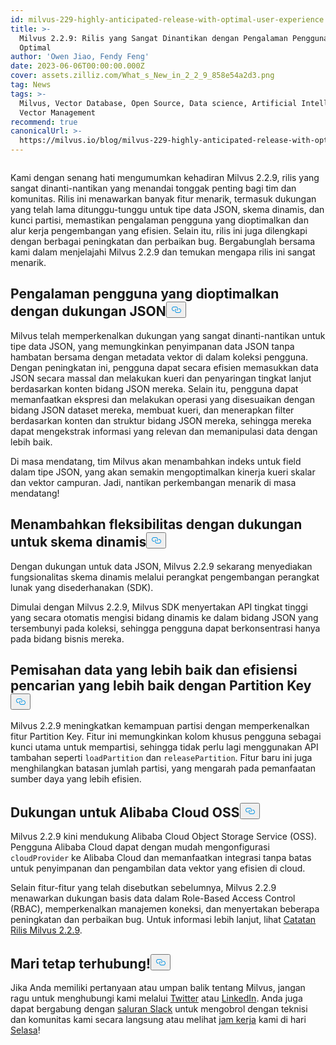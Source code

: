 ```yaml
---
id: milvus-229-highly-anticipated-release-with-optimal-user-experience.md
title: >-
  Milvus 2.2.9: Rilis yang Sangat Dinantikan dengan Pengalaman Pengguna yang
  Optimal
author: 'Owen Jiao, Fendy Feng'
date: 2023-06-06T00:00:00.000Z
cover: assets.zilliz.com/What_s_New_in_2_2_9_858e54a2d3.png
tag: News
tags: >-
  Milvus, Vector Database, Open Source, Data science, Artificial Intelligence,
  Vector Management
recommend: true
canonicalUrl: >-
  https://milvus.io/blog/milvus-229-highly-anticipated-release-with-optimal-user-experience.md
---
```

<p>
  <span class="img-wrapper">
    <img translate="no" src="https://assets.zilliz.com/What_s_New_in_2_2_9_858e54a2d3.png" alt="" class="doc-image" id="" />
    <span></span>
  </span>
</p>
<p>Kami dengan senang hati mengumumkan kehadiran Milvus 2.2.9, rilis yang sangat dinanti-nantikan yang menandai tonggak penting bagi tim dan komunitas. Rilis ini menawarkan banyak fitur menarik, termasuk dukungan yang telah lama ditunggu-tunggu untuk tipe data JSON, skema dinamis, dan kunci partisi, memastikan pengalaman pengguna yang dioptimalkan dan alur kerja pengembangan yang efisien. Selain itu, rilis ini juga dilengkapi dengan berbagai peningkatan dan perbaikan bug. Bergabunglah bersama kami dalam menjelajahi Milvus 2.2.9 dan temukan mengapa rilis ini sangat menarik.</p>
<h2 id="Optimized-user-experience-with-JSON-support" class="common-anchor-header">Pengalaman pengguna yang dioptimalkan dengan dukungan JSON<button data-href="#Optimized-user-experience-with-JSON-support" class="anchor-icon" translate="no">
      <svg translate="no"
        aria-hidden="true"
        focusable="false"
        height="20"
        version="1.1"
        viewBox="0 0 16 16"
        width="16"
      >
        <path
          fill="#0092E4"
          fill-rule="evenodd"
          d="M4 9h1v1H4c-1.5 0-3-1.69-3-3.5S2.55 3 4 3h4c1.45 0 3 1.69 3 3.5 0 1.41-.91 2.72-2 3.25V8.59c.58-.45 1-1.27 1-2.09C10 5.22 8.98 4 8 4H4c-.98 0-2 1.22-2 2.5S3 9 4 9zm9-3h-1v1h1c1 0 2 1.22 2 2.5S13.98 12 13 12H9c-.98 0-2-1.22-2-2.5 0-.83.42-1.64 1-2.09V6.25c-1.09.53-2 1.84-2 3.25C6 11.31 7.55 13 9 13h4c1.45 0 3-1.69 3-3.5S14.5 6 13 6z"
        ></path>
      </svg>
    </button></h2><p>Milvus telah memperkenalkan dukungan yang sangat dinanti-nantikan untuk tipe data JSON, yang memungkinkan penyimpanan data JSON tanpa hambatan bersama dengan metadata vektor di dalam koleksi pengguna. Dengan peningkatan ini, pengguna dapat secara efisien memasukkan data JSON secara massal dan melakukan kueri dan penyaringan tingkat lanjut berdasarkan konten bidang JSON mereka. Selain itu, pengguna dapat memanfaatkan ekspresi dan melakukan operasi yang disesuaikan dengan bidang JSON dataset mereka, membuat kueri, dan menerapkan filter berdasarkan konten dan struktur bidang JSON mereka, sehingga mereka dapat mengekstrak informasi yang relevan dan memanipulasi data dengan lebih baik.</p>
<p>Di masa mendatang, tim Milvus akan menambahkan indeks untuk field dalam tipe JSON, yang akan semakin mengoptimalkan kinerja kueri skalar dan vektor campuran. Jadi, nantikan perkembangan menarik di masa mendatang!</p>
<h2 id="Added-flexibility-with-support-for-dynamic-schema" class="common-anchor-header">Menambahkan fleksibilitas dengan dukungan untuk skema dinamis<button data-href="#Added-flexibility-with-support-for-dynamic-schema" class="anchor-icon" translate="no">
      <svg translate="no"
        aria-hidden="true"
        focusable="false"
        height="20"
        version="1.1"
        viewBox="0 0 16 16"
        width="16"
      >
        <path
          fill="#0092E4"
          fill-rule="evenodd"
          d="M4 9h1v1H4c-1.5 0-3-1.69-3-3.5S2.55 3 4 3h4c1.45 0 3 1.69 3 3.5 0 1.41-.91 2.72-2 3.25V8.59c.58-.45 1-1.27 1-2.09C10 5.22 8.98 4 8 4H4c-.98 0-2 1.22-2 2.5S3 9 4 9zm9-3h-1v1h1c1 0 2 1.22 2 2.5S13.98 12 13 12H9c-.98 0-2-1.22-2-2.5 0-.83.42-1.64 1-2.09V6.25c-1.09.53-2 1.84-2 3.25C6 11.31 7.55 13 9 13h4c1.45 0 3-1.69 3-3.5S14.5 6 13 6z"
        ></path>
      </svg>
    </button></h2><p>Dengan dukungan untuk data JSON, Milvus 2.2.9 sekarang menyediakan fungsionalitas skema dinamis melalui perangkat pengembangan perangkat lunak yang disederhanakan (SDK).</p>
<p>Dimulai dengan Milvus 2.2.9, Milvus SDK menyertakan API tingkat tinggi yang secara otomatis mengisi bidang dinamis ke dalam bidang JSON yang tersembunyi pada koleksi, sehingga pengguna dapat berkonsentrasi hanya pada bidang bisnis mereka.</p>
<h2 id="Better-data-separation-and-enhanced-search-efficiency-with-Partition-Key" class="common-anchor-header">Pemisahan data yang lebih baik dan efisiensi pencarian yang lebih baik dengan Partition Key<button data-href="#Better-data-separation-and-enhanced-search-efficiency-with-Partition-Key" class="anchor-icon" translate="no">
      <svg translate="no"
        aria-hidden="true"
        focusable="false"
        height="20"
        version="1.1"
        viewBox="0 0 16 16"
        width="16"
      >
        <path
          fill="#0092E4"
          fill-rule="evenodd"
          d="M4 9h1v1H4c-1.5 0-3-1.69-3-3.5S2.55 3 4 3h4c1.45 0 3 1.69 3 3.5 0 1.41-.91 2.72-2 3.25V8.59c.58-.45 1-1.27 1-2.09C10 5.22 8.98 4 8 4H4c-.98 0-2 1.22-2 2.5S3 9 4 9zm9-3h-1v1h1c1 0 2 1.22 2 2.5S13.98 12 13 12H9c-.98 0-2-1.22-2-2.5 0-.83.42-1.64 1-2.09V6.25c-1.09.53-2 1.84-2 3.25C6 11.31 7.55 13 9 13h4c1.45 0 3-1.69 3-3.5S14.5 6 13 6z"
        ></path>
      </svg>
    </button></h2><p>Milvus 2.2.9 meningkatkan kemampuan partisi dengan memperkenalkan fitur Partition Key. Fitur ini memungkinkan kolom khusus pengguna sebagai kunci utama untuk mempartisi, sehingga tidak perlu lagi menggunakan API tambahan seperti <code translate="no">loadPartition</code> dan <code translate="no">releasePartition</code>. Fitur baru ini juga menghilangkan batasan jumlah partisi, yang mengarah pada pemanfaatan sumber daya yang lebih efisien.</p>
<h2 id="Support-for-Alibaba-Cloud-OSS" class="common-anchor-header">Dukungan untuk Alibaba Cloud OSS<button data-href="#Support-for-Alibaba-Cloud-OSS" class="anchor-icon" translate="no">
      <svg translate="no"
        aria-hidden="true"
        focusable="false"
        height="20"
        version="1.1"
        viewBox="0 0 16 16"
        width="16"
      >
        <path
          fill="#0092E4"
          fill-rule="evenodd"
          d="M4 9h1v1H4c-1.5 0-3-1.69-3-3.5S2.55 3 4 3h4c1.45 0 3 1.69 3 3.5 0 1.41-.91 2.72-2 3.25V8.59c.58-.45 1-1.27 1-2.09C10 5.22 8.98 4 8 4H4c-.98 0-2 1.22-2 2.5S3 9 4 9zm9-3h-1v1h1c1 0 2 1.22 2 2.5S13.98 12 13 12H9c-.98 0-2-1.22-2-2.5 0-.83.42-1.64 1-2.09V6.25c-1.09.53-2 1.84-2 3.25C6 11.31 7.55 13 9 13h4c1.45 0 3-1.69 3-3.5S14.5 6 13 6z"
        ></path>
      </svg>
    </button></h2><p>Milvus 2.2.9 kini mendukung Alibaba Cloud Object Storage Service (OSS). Pengguna Alibaba Cloud dapat dengan mudah mengonfigurasi <code translate="no">cloudProvider</code> ke Alibaba Cloud dan memanfaatkan integrasi tanpa batas untuk penyimpanan dan pengambilan data vektor yang efisien di cloud.</p>
<p>Selain fitur-fitur yang telah disebutkan sebelumnya, Milvus 2.2.9 menawarkan dukungan basis data dalam Role-Based Access Control (RBAC), memperkenalkan manajemen koneksi, dan menyertakan beberapa peningkatan dan perbaikan bug. Untuk informasi lebih lanjut, lihat <a href="https://milvus.io/docs/release_notes.md">Catatan Rilis Milvus 2.2.9</a>.</p>
<h2 id="Let’s-keep-in-touch" class="common-anchor-header">Mari tetap terhubung!<button data-href="#Let’s-keep-in-touch" class="anchor-icon" translate="no">
      <svg translate="no"
        aria-hidden="true"
        focusable="false"
        height="20"
        version="1.1"
        viewBox="0 0 16 16"
        width="16"
      >
        <path
          fill="#0092E4"
          fill-rule="evenodd"
          d="M4 9h1v1H4c-1.5 0-3-1.69-3-3.5S2.55 3 4 3h4c1.45 0 3 1.69 3 3.5 0 1.41-.91 2.72-2 3.25V8.59c.58-.45 1-1.27 1-2.09C10 5.22 8.98 4 8 4H4c-.98 0-2 1.22-2 2.5S3 9 4 9zm9-3h-1v1h1c1 0 2 1.22 2 2.5S13.98 12 13 12H9c-.98 0-2-1.22-2-2.5 0-.83.42-1.64 1-2.09V6.25c-1.09.53-2 1.84-2 3.25C6 11.31 7.55 13 9 13h4c1.45 0 3-1.69 3-3.5S14.5 6 13 6z"
        ></path>
      </svg>
    </button></h2><p>Jika Anda memiliki pertanyaan atau umpan balik tentang Milvus, jangan ragu untuk menghubungi kami melalui <a href="https://twitter.com/milvusio">Twitter</a> atau <a href="https://www.linkedin.com/company/the-milvus-project">LinkedIn</a>. Anda juga dapat bergabung dengan <a href="https://milvus.io/slack/">saluran Slack</a> untuk mengobrol dengan teknisi dan komunitas kami secara langsung atau melihat <a href="https://us02web.zoom.us/meeting/register/tZ0pcO6vrzsuEtVAuGTpNdb6lGnsPBzGfQ1T#/registration">jam kerja</a> kami di hari <a href="https://us02web.zoom.us/meeting/register/tZ0pcO6vrzsuEtVAuGTpNdb6lGnsPBzGfQ1T#/registration">Selasa</a>!</p>
